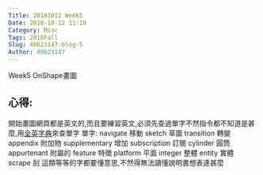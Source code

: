 ```yaml
---
Title: 20181012 Week5
Date: 2018-10-12 11:10
Category: Misc
Tags: 2018Fall
Slug: 40623147-blog-5
Author: 40623147
---
```


Week5 OnShape畫圖

<!-- PELICAN_END_SUMMARY -->

心得:
--

開始畫圖網頁都是英文的,而且要練習英文,必須先查過單字不然指令都不知道是甚麼,用[全英字典](https://www.merriam-webster.com/)來查單字
單字:
navigate 移動
sketch 草圖
transition 轉變
appendix 附加物
supplementary 增加
subscription 訂閱
cylinder 圓筒
appurtenant 附屬的
feature 特徵
platform 平面
integer 整體
entity 實體
scrape 刮
這類等等的字都要懂意思,不然得無法讀懂說明書想表達甚麼











